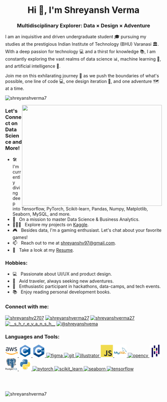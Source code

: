 <!-- ![MasterHead](https://img.freepik.com/free-vector/data-inform-illustration-concept_114360-864.jpg?w=2000&t=st=1716692242~exp=1716692842~hmac=e377dae4104d5e3d724c904601e673d885f93eb7f7c60458bd2c357b46f3f15b) -->
<h1 align="center">Hi 👋, I'm Shreyansh Verma</h1>
<h3 align="center">Multidisciplinary Explorer: Data × Design × Adventure</h3>

I am an inquisitive and driven undergraduate student 🎓 pursuing my studies at the prestigious Indian Institute of Technology (BHU) Varanasi 🏛. With a deep passion for technology 💻 and a thirst for knowledge 📚, I am constantly exploring the vast realms of data science 📊, machine learning 🤖, and artificial intelligence 🧠.

Join me on this exhilarating journey 🚀 as we push the boundaries of what's possible, one line of code 💻, one design iteration 🎨, and one adventure 🗺️ at a time.

<p align="left"> <img src="https://komarev.com/ghpvc/?username=shreyanshverma7&label=Profile%20views&color=0e75b6&style=flat" alt="shreyanshverma7" /> </p>

<img align="right" height="325" width="450" alt="" src="https://camo.githubusercontent.com/7de37139d0b4c1ce40865e799b446c0e963a3dd8fb68d239707237c40604fa3d/68747470733a2f2f63646e2e6472696262626c652e636f6d2f75736572732f3733303730332f73637265656e73686f74732f363538313234332f6176656e746f2e676966.gif"/>

### Let's Connect on Data Science and More!

- 🛠 &nbsp; I'm currently diving deep into Tensorflow, PyTorch, Scikit-learn, Pandas, Numpy, Matplotlib, Seaborn, MySQL, and more.
- 🚀 &nbsp; On a mission to master Data Science & Business Analytics.
- 👨🏻‍💻 &nbsp; Explore my projects on [Kaggle](https://www.kaggle.com/shreyanshverma27).
- 🎮 &nbsp; Besides data, I'm a gaming enthusiast. Let's chat about your favorite games!
- 📫 &nbsp; Reach out to me at shreyanshv97@gmail.com.
- 📝 &nbsp; Take a look at my [Resume](https://drive.google.com/file/d/12_6VLdqtK5FI8lnDdHEJ5Fv6w7cI9bCW/view?usp=sharing).

### Hobbies:

- 💻 &nbsp; Passionate about UI/UX and product design.
- 🛫 &nbsp; Avid traveler, always seeking new adventures.
- 🍕 &nbsp; Enthusiastic participant in hackathons, data-camps, and tech events.
- 📚 &nbsp; Enjoy reading personal development books.

<h3 align="left">Connect with me:</h3>
<p align="left">
<a href="https://twitter.com/shreyanshv2707" target="blank"><img align="center" src="https://raw.githubusercontent.com/rahuldkjain/github-profile-readme-generator/master/src/images/icons/Social/twitter.svg" alt="shreyanshv2707" height="30" width="40" /></a>
<a href="https://linkedin.com/in/shreyanshverma27" target="blank"><img align="center" src="https://raw.githubusercontent.com/rahuldkjain/github-profile-readme-generator/master/src/images/icons/Social/linked-in-alt.svg" alt="shreyanshverma27" height="30" width="40" /></a>
<a href="https://kaggle.com/shreyanshverma27" target="blank"><img align="center" src="https://raw.githubusercontent.com/rahuldkjain/github-profile-readme-generator/master/src/images/icons/Social/kaggle.svg" alt="shreyanshverma27" height="30" width="40" /></a>
<a href="https://instagram.com/__s_h_r_e_y_a_n_s_h__" target="blank"><img align="center" src="https://raw.githubusercontent.com/rahuldkjain/github-profile-readme-generator/master/src/images/icons/Social/instagram.svg" alt="__s_h_r_e_y_a_n_s_h__" height="30" width="40" /></a>
<a href="https://medium.com/@shreyanshvema" target="blank"><img align="center" src="https://raw.githubusercontent.com/rahuldkjain/github-profile-readme-generator/master/src/images/icons/Social/medium.svg" alt="@shreyanshvema" height="30" width="40" /></a>
</p>

<h3 align="left">Languages and Tools:</h3>

<p align="left"> <a href="https://aws.amazon.com" target="_blank" rel="noreferrer"> <img src="https://raw.githubusercontent.com/devicons/devicon/master/icons/amazonwebservices/amazonwebservices-original-wordmark.svg" alt="aws" width="40" height="40"/> </a> <a href="https://www.cprogramming.com/" target="_blank" rel="noreferrer"> <img src="https://raw.githubusercontent.com/devicons/devicon/master/icons/c/c-original.svg" alt="c" width="40" height="40"/> </a> <a href="https://www.w3schools.com/cpp/" target="_blank" rel="noreferrer"> <img src="https://raw.githubusercontent.com/devicons/devicon/master/icons/cplusplus/cplusplus-original.svg" alt="cplusplus" width="40" height="40"/> </a> <a href="https://www.figma.com/" target="_blank" rel="noreferrer"> <img src="https://www.vectorlogo.zone/logos/figma/figma-icon.svg" alt="figma" width="40" height="40"/> </a> <a href="https://git-scm.com/" target="_blank" rel="noreferrer"> <img src="https://www.vectorlogo.zone/logos/git-scm/git-scm-icon.svg" alt="git" width="40" height="40"/> </a> <a href="https://www.adobe.com/in/products/illustrator.html" target="_blank" rel="noreferrer"> <img src="https://www.vectorlogo.zone/logos/adobe_illustrator/adobe_illustrator-icon.svg" alt="illustrator" width="40" height="40"/> </a> <a href="https://developer.mozilla.org/en-US/docs/Web/JavaScript" target="_blank" rel="noreferrer"> <img src="https://raw.githubusercontent.com/devicons/devicon/master/icons/javascript/javascript-original.svg" alt="javascript" width="40" height="40"/> </a> <a href="https://www.mysql.com/" target="_blank" rel="noreferrer"> <img src="https://raw.githubusercontent.com/devicons/devicon/master/icons/mysql/mysql-original-wordmark.svg" alt="mysql" width="40" height="40"/> </a> <a href="https://opencv.org/" target="_blank" rel="noreferrer"> <img src="https://www.vectorlogo.zone/logos/opencv/opencv-icon.svg" alt="opencv" width="40" height="40"/> </a> <a href="https://pandas.pydata.org/" target="_blank" rel="noreferrer"> <img src="https://raw.githubusercontent.com/devicons/devicon/2ae2a900d2f041da66e950e4d48052658d850630/icons/pandas/pandas-original.svg" alt="pandas" width="40" height="40"/> </a> <a href="https://www.postgresql.org" target="_blank" rel="noreferrer"> <img src="https://raw.githubusercontent.com/devicons/devicon/master/icons/postgresql/postgresql-original-wordmark.svg" alt="postgresql" width="40" height="40"/> </a> <a href="https://www.python.org" target="_blank" rel="noreferrer"> <img src="https://raw.githubusercontent.com/devicons/devicon/master/icons/python/python-original.svg" alt="python" width="40" height="40"/> </a> <a href="https://pytorch.org/" target="_blank" rel="noreferrer"> <img src="https://www.vectorlogo.zone/logos/pytorch/pytorch-icon.svg" alt="pytorch" width="40" height="40"/> </a> <a href="https://scikit-learn.org/" target="_blank" rel="noreferrer"> <img src="https://upload.wikimedia.org/wikipedia/commons/0/05/Scikit_learn_logo_small.svg" alt="scikit_learn" width="40" height="40"/> </a> <a href="https://seaborn.pydata.org/" target="_blank" rel="noreferrer"> <img src="https://seaborn.pydata.org/_images/logo-mark-lightbg.svg" alt="seaborn" width="40" height="40"/> </a> <a href="https://www.tensorflow.org" target="_blank" rel="noreferrer"> <img src="https://www.vectorlogo.zone/logos/tensorflow/tensorflow-icon.svg" alt="tensorflow" width="40" height="40"/> </a> </p>

<br>
<br>
<p><img align="center" src="https://github-readme-streak-stats.herokuapp.com/?user=shreyanshverma7&" alt="shreyanshverma7" /></p>
